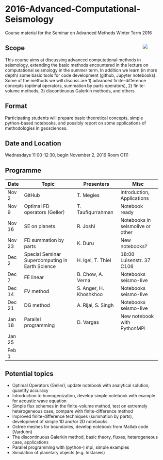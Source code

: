 # 2016-Advanced-Computational-Seismology
Course material for the Seminar on Advanced Methods Winter Term 2016

<p style="width:10%;float:right;padding-left:50px">
<img src=book_small.jpg>
<span style="font-size:smaller">
</span>
</p>


## Scope
This course aims at discussing advanced computational methods in seismology, extending the basic methods encountered in the lecture on computational seismology in the summer term. In addition we learn (in more depth) some basic tools for code development (github, Jupyter notebooks). Some of the methods we will discuss are 1) advanced finite-difference concepts (optimal operators, summation by parts operators), 2) finite-volume methods, 3) discontinuous Galerkin methods, and others. 

## Format
Participating students will prepare basic theoretical concepts, simple python-based notebooks, and possibly report on some applications of methodologies in geosciences.

## Date and Location
Wednesdays 11:00-12:30, begin November 2, 2016
Room C111

## Programme

| Date  |   Topic |  Presenters |   Misc |  
|---|---|---|---|
|  Nov 2  |  GitHub |  T. Megies | Introduction, Applications |
|  Nov 9  |  Optimal FD operators (Geller) |  T. Taufiqurrahman  | Notebook ready  |
|  Nov 16 |  SE on planets | R. Joshi   | Notebooks in seismolive or other   |
|  Nov 23 |  FD summation by parts | K. Duru   | New notebooks?  |
|  Dec 2 | Special Seminar Supercomputing in Earth Science | H. Igel, T. Thiel | 18:00 Luisenstr. 37 C106 |
|  Dec 7 |  FE linear  | B. Chow, A. Verna | Notebooks  seismo-live  |
|  Dec 14  | FV method  | S. Anger, H. Khoshkhoo   | Notebooks  seismo-live  |
|  Dec 21 | DG method  |  A. Rijal, S. Singh |  Notebooks  seismo-live |
|  Jan 18 | Parallel programming  |  D. Vargas | New notebook with PythonMPI  |
|  Jan 25 |   |   |   |
|  Feb  1 |   |   |   |

## Potential topics

* Optimal Operators (Geller), update notebook with analytical solution, quantify accuracy
* Introduction to homogenization, develop simple notebook with example for acoustic wave equation
* Simple flux schemes in the finite-volume method, test on extremely heterogeneous case, compare with finite-difference method
* Improved finite-difference techniques (summation by parts), development of simple 1D and/or 2D notebooks
* Octree meshes for boundaries, develop notebook from Matlab code (Varduhn)
* The discontinuous Galerkin method, basic theory, fluxes, heterogeneous case, applications
* Parallel programming with (python-) mpi, simple examples
* Simulation of planetary objects (e.g. Instaseis)

 
